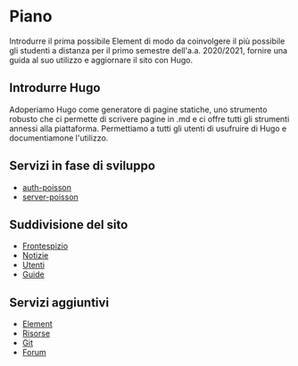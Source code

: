 # Piano

Introdurre il prima possibile Element di modo da coinvolgere il più possibile
gli studenti a distanza per il primo semestre dell'a.a. 2020/2021, fornire una
guida al suo utilizzo e aggiornare il sito con Hugo.

## Introdurre Hugo

Adoperiamo Hugo come generatore di pagine statiche, uno strumento robusto che ci
permette di scrivere pagine in .md e ci offre tutti gli strumenti annessi alla
piattaforma. Permettiamo a tutti gli utenti di usufruire di Hugo e
documentiamone l'utilizzo.

## Servizi in fase di sviluppo

- [auth-poisson](progetti/auth-poisson/README.md)
- [server-poisson](progetti/server-poisson/README.md)

## Suddivisione del sito

- [Frontespizio](frontespizio.md)
- [Notizie](notizie.md)
- [Utenti](utenti.md)
- [Guide](guide.md)

## Servizi aggiuntivi

- [Element](element.md)
- [Risorse](risorse.md)
- [Git](git.md)
- [Forum](forum.md)
